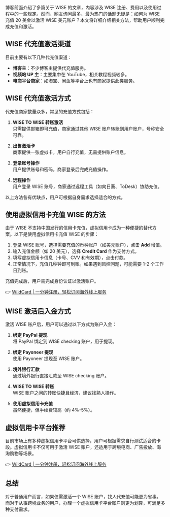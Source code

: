 博客前面介绍了多篇关于 WISE 的文章，内容涉及 WISE 注册、费用以及使用过程中的一些规定。然而，网友询问最多、最为热门的话题无疑是：如何为 WISE 充值 20 美金以激活 WISE 美元账户？本文将详细介绍相关方法，帮助用户顺利完成充值和激活。

## WISE 代充值激活渠道

目前主要有以下几种代充值渠道：

- **博客主**：不少博客主提供代充值服务。
- **视频站 UP 主**：主要集中在 YouTube，相关教程视频较多。
- **电商平台商家**：如淘宝、闲鱼等平台上也有商家提供此类服务。

## WISE 代充值激活方式

代充值商家数量众多，常见的充值方式包括：

1. **WISE TO WISE 转账激活**  
   只需提供邮箱即可充值，商家通过其他 WISE 账户转账到用户账户，号称安全可靠。

2. **出售激活卡**  
   商家提供一张虚拟卡，用户自行充值，无需提供账户信息。

3. **登录账号操作**  
   用户提供账号和密码，商家登录后完成充值操作。

4. **远程操作**  
   用户登录 WISE 账号，商家通过远程工具（如向日葵、ToDesk）协助充值。

以上方法各有优缺点，用户可根据自身需求选择适合的方式。

## 使用虚拟信用卡充值 WISE 的方法

由于 WISE 不支持中国发行的信用卡充值，虚拟信用卡成为一种便捷的替代方案。以下是使用虚拟信用卡充值 WISE 的步骤：

1. 登录 WISE 账号，选择需要充值的币种账户（如美元账户），点击 **Add** 增值。
2. 输入充值金额（如 20 美元），选择 **Credit Card** 作为支付方式。
3. 填写虚拟信用卡信息（卡号、CVV 和有效期），点击付款。
4. 正常情况下，充值几秒钟即可到账。如果遇到风控问题，可能需要 1-2 个工作日到账。

充值完成后，用户需完成身份认证以激活账户。

👉 [WildCard | 一分钟注册，轻松订阅海外线上服务](https://bit.ly/bewildcard)

## WISE 激活后入金方式

激活 WISE 账户后，用户可以通过以下方式为账户入金：

1. **绑定 PayPal 提现**  
   将 PayPal 绑定到 WISE checking 账户，用于提现。

2. **绑定 Payoneer 提现**  
   使用 Payoneer 提现至 WISE 账户。

3. **境外银行汇款**  
   通过境外银行直接汇款至 WISE checking 账户。

4. **WISE TO WISE 转账**  
   WISE 账户之间的转账快捷且经济，建议找熟人操作。

5. **使用虚拟信用卡充值**  
   虽然便捷，但手续费较高（约 4%-5%）。

## 虚拟信用卡平台推荐

目前市场上有多种虚拟信用卡平台可供选择，用户可根据需求自行测试适合的卡段。虚拟信用卡不仅可用于激活 WISE 账户，还适用于跨境电商、广告投放、海淘购物等场景。

👉 [WildCard | 一分钟注册，轻松订阅海外线上服务](https://bit.ly/bewildcard)

## 总结

对于普通用户而言，如果仅需激活一个 WISE 账户，找人代充值可能更为省事。而对于从事跨境业务的用户，办理一个虚拟信用卡平台账户则更为划算，可满足多种支付需求。
